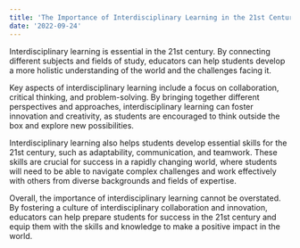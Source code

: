 ```yaml
---
title: 'The Importance of Interdisciplinary Learning in the 21st Century'
date: '2022-09-24'
---
```


Interdisciplinary learning is essential in the 21st century. By connecting different subjects and fields of study, educators can help students develop a more holistic understanding of the world and the challenges facing it.

Key aspects of interdisciplinary learning include a focus on collaboration, critical thinking, and problem-solving. By bringing together different perspectives and approaches, interdisciplinary learning can foster innovation and creativity, as students are encouraged to think outside the box and explore new possibilities.

Interdisciplinary learning also helps students develop essential skills for the 21st century, such as adaptability, communication, and teamwork. These skills are crucial for success in a rapidly changing world, where students will need to be able to navigate complex challenges and work effectively with others from diverse backgrounds and fields of expertise.

Overall, the importance of interdisciplinary learning cannot be overstated. By fostering a culture of interdisciplinary collaboration and innovation, educators can help prepare students for success in the 21st century and equip them with the skills and knowledge to make a positive impact in the world.